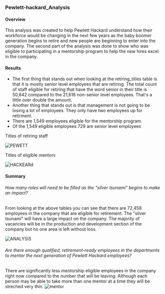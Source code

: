 ### Pewlett-hackard_Analysis
#### Overview
This analysis was created to help Pewlett Hackard understand how their workforce would be changing in the next few years
as the baby boomer generation begins to retire and new people are beginning to enter into the company. The second part of the 
analysis was done to show who was eligible to participating in a mentorship program to help the new hires excel in the company.
#### Results 
* The first thing that stands out when looking at the retiring_titles table is that it is mostly senior level employees that are retiring. The total count of staff eligible for retiring that have the word senior in their title is 50,842 compared to the 21,616 non-senior level employees. That's a little over double the amount.
* Another thing that stands out is that management is not going to be losing a lot of employees. They only have two employees up for retirment.
* There are 1,549 employees eligible for the mentorship program.
* Of the 1,549 eligible employees 729 are senior level employees

Titles of retiring staff

![PEWETT](https://user-images.githubusercontent.com/105613428/180626342-c11ce96c-3cbd-4e38-9da7-3e9ffb4b4748.PNG)

Titles of eligible mentors

![HACKEARd](https://user-images.githubusercontent.com/105613428/180626368-17a9b2d7-2956-4308-82dc-7bb204a60fad.PNG)


#### Summary
###### How many roles will need to be filled as the "silver tsunami" begins to make an impact?
From looking at the above tables you can see that there are 72,458 employees in the company that are eligible for retirement. The "silver tsunami" will have a large impact 
on the company. The majority of vacancies will be in the production and development section of the company but no one area is left without loss.

![ANALYSIS](https://user-images.githubusercontent.com/105613428/180626616-d905288a-de44-4be8-adfc-d39ec5a854e5.PNG)

###### Are there enough qualified, retirement-ready employees in the departments to mentor the next generation of Pewlett Hackard employees?
There are significantly less mentorship eligible employees in the company right now compared to the number that will be leaving. Although each person may be able to take
more than one mentor at a time they will be streched very thin. ![mentor](https://user-images.githubusercontent.com/105613428/180627219-531efbdd-68cc-422c-a50b-ac437d5277dc.PNG)
